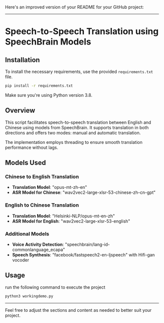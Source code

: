 Here's an improved version of your README for your GitHub project:

---

# Speech-to-Speech Translation using SpeechBrain Models

## Installation

To install the necessary requirements, use the provided `requirements.txt` file.

```bash
pip install -r requirements.txt
```

Make sure you're using Python version 3.8.

## Overview

This script facilitates speech-to-speech translation between English and Chinese using models from SpeechBrain. It supports translation in both directions and offers two modes: manual and automatic translation.

The implementation employs threading to ensure smooth translation performance without lags.

## Models Used

### Chinese to English Translation

- **Translation Model**: "opus-mt-zh-en"
- **ASR Model for Chinese**: "wav2vec2-large-xlsr-53-chinese-zh-cn-gpt"

### English to Chinese Translation

- **Translation Model**: "Helsinki-NLP/opus-mt-en-zh"
- **ASR Model for English**: "wav2vec2-large-xlsr-53-english"

### Additional Models

- **Voice Activity Detection**: "speechbrain/lang-id-commonlanguage_ecapa"
- **Speech Synthesis**: "facebook/fastspeech2-en-ljspeech" with Hifi-gan vocoder

## Usage

run the following command to execute the project

```bash
python3 workingdemo.py
```

---

Feel free to adjust the sections and content as needed to better suit your project.
